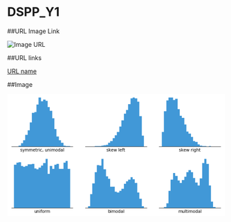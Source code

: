 # DSPP_Y1

##URL Image Link

![Image URL](https://www.dtreg.com/uploaded/pageimg/TimeSeriesChart_1.jpg)

##URL links

[URL name](https://www.markdownguide.org/cheat-sheet/) 

##Image

![Histogram](resources/images/histogram-example-2.png)
